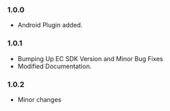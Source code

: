 ### 1.0.0

* Android Plugin added.

### 1.0.1 

* Bumping Up EC SDK Version and Minor Bug Fixes
* Modified Documentation.

### 1.0.2

* Minor changes